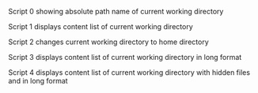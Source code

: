 Script 0 showing absolute path name of current working directory

Script 1 displays content list of current working directory

Script 2 changes current working directory to home directory

Script 3 displays content list of current working directory in long format

Script 4 displays content list of current working directory with hidden files and in long format